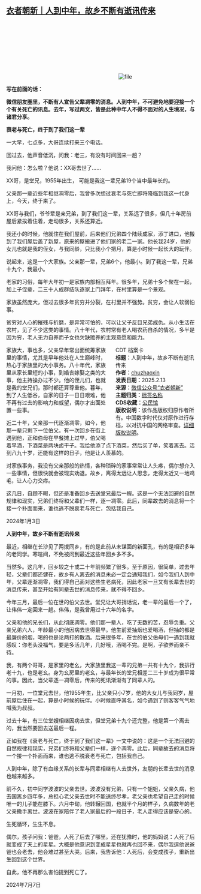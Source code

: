 <!--1739445820000-->
[衣者朝新｜人到中年，故乡不断有逝讯传来](https://chinadigitaltimes.net/chinese/715823.html)
------

<p><img decoding="async" src="data:image/svg+xml,%3Csvg%20xmlns='http://www.w3.org/2000/svg'%20viewBox='0%200%200%200'%3E%3C/svg%3E" alt="file" data-lazy-src="https://chinadigitaltimes.net/chinese/files/2025/02/image-1739445715504.png"><noscript><img decoding="async" src="https://chinadigitaltimes.net/chinese/files/2025/02/image-1739445715504.png" alt="file"></noscript></p><p><strong>写在前面的话：</strong></p><p><strong>微信朋友圈里，不断有人宣告父辈凋零的消息。人到中年，不可避免地要迎接一个个有关死亡的讯息。去年，写过两文，皆是此种中年人不得不面对的人生境况，与诸君分享。</strong></p><p><strong>衰老与死亡，终于到了我们这一辈</strong></p><p>一大早，七点多，大哥连续打来三个电话。</p><p>回过去，他声音低沉，问我：老三，有没有时间回来一趟？</p><p>我问他：怎么啦？他说：XX哥去世了……</p><p>XX哥，是堂兄，1955年出生， 可能是我这一辈兄弟19个当中最年长的。</p><p>父亲那一辈近些年相继凋零后，我曾多次想过衰老与死亡即将降临到我这一代身上，今天，终于来了。</p><p>XX哥与我们，爷爷辈是亲兄弟，到了我们这一辈，关系远了很多，但几十年房前屋后紧挨着住着，走动很多，关系还算近。</p><p>我还小的时候，他就住在我们屋前，后来他们兄弟四个陆续成家，添丁进口，他搬到了我们屋后盖了新屋，原来的屋搬进了他们家的老二一家。他长我24岁，他的女儿也就是我的侄女，与我同龄，只比我小个把月，算是小时候一起长大的玩伴。</p><p>说起来，这是一个大家族。父亲那一辈，兄弟6个，他最小。到了我这一辈，兄弟十九个，我最小。</p><p>老家的习俗，每年大年初一是家族内部相互拜年。很多年，兄弟十多个聚在一起，加上子侄辈，二三十人成群结队逐家上门拜年，在村里算是一个景观。</p><p>家族虽然庞大，但过去很多年贫穷并分裂，在村里并不强势。贫穷，会让人软弱怕事。</p><p>贫穷对人心的摧残与折磨，是异常可怕的，可以让父子反目兄弟成仇。从小生活在农村，见了不少这类的事情。八十年代，农村常有老人喝农药自杀的情况，多半是因为穷，老人无力自养而子女也欠缺赡养的主观意愿和能力。</p><div style="width:42%;float:right;padding-left:20px;"><div class="su-spoiler su-spoiler-style-fancy su-spoiler-icon-chevron-circle" data-scroll-offset="0" data-anchor-in-url="no"><div class="su-spoiler-title" tabindex="0" role="button"><span class="su-spoiler-icon"></span>CDT 档案卡</div><div class="su-spoiler-content su-u-clearfix su-u-trim"><strong>标题：</strong>人到中年，故乡不断有逝讯传来<br><strong>作者：</strong><a href="https://chinadigitaltimes.net/space/衣者朝新" target="_blank">chuzhaoxin</a><br><strong>发表日期：</strong>2025.2.13<br><strong>来源：</strong><a href="https://web.archive.org/web/*/https://mp.weixin.qq.com/s/-RVDUgIIqJAn2_yILRcVGg" target="_blank">微信公众号“衣者朝新”</a><br><strong>主题归类：</strong><a href="https://chinadigitaltimes.net/space/标签名称" target="_blank">标签名称</a><br><strong>CDS收藏：</strong><a href="https://chinadigitaltimes.net/space/%E5%85%AC%E6%B0%91%E9%A6%86" target="_blank" rel="noopener">公民馆</a><br><strong>版权说明：</strong>该作品版权归原作者所有。中国数字时代仅对原作进行存档，以对抗中国的网络审查。<a href="https://chinadigitaltimes.net/chinese/copyright">详细版权说明</a>。</div></div></div><p>家族大，事也多，父亲早年常出面统筹家族里的事情，尤其是早年他处在人生巅峰时，热心于家族里的大小事务。八十年代，家族里从家长里短的小事，到婚丧嫁娶之类的大事，他主持操办过不少。他的侄儿们，也就是我的堂兄们，那时都还算尊重他。暮年，到了人生低谷，自家的日子一日日艰难，他不再有过去的影响力和威望，偶尔才出面处置一些事。</p><p>近二十年，父亲那一代逐渐凋零，如今，他那一辈只剩下一位伯父。有一次回乡在街上遇到他，正和伯母在早餐摊上过早，伯父喝着早酒，下酒菜是两块卤干子。我给他添了点下酒菜，然后买了单，笑着离去。活到八九十岁，还能有这样的日子，他是让人羡慕的。</p><p>对家族事务，我没有父亲那般的热情，各种琐碎的家事常常让人头疼，偶尔想介入一些事情，但很快就会被现实劝退。故乡，离得太远让人思念，走得太近又一地鸡毛，让人心力交瘁。</p><p>这几日，自顾不暇，但还是准备回乡去送堂兄最后一程。这是一个无法回避的自然规律和现实，兄弟们终将和父辈们一样，逐一凋零。此后，同辈故去的消息将一个接一个扑面而来，谁也逃不脱衰老与死亡，包括我自己。</p><p>2024年1月3日</p><p><strong>人到中年，故乡不断有逝讯传来</strong></p><p>最近，相继在长沙见了两拨同乡，有的是此前从未谋面的新面孔，有的是相识多年的老同学。寒暄间，不免被问到最近这些年回乡多不多。</p><p>当然多。这几年，回乡较之十或二十年前频繁了很多。至于原因，很简单，过去年轻，父辈们都还健在，故乡有人离去的消息未必一定会通知我们，如今我们人到中年，父辈逐渐凋零，我们得自己面对这些生老病死，因此老家一旦又有长辈去世的消息传来，甚至开始有同辈去世的消息传来，就不得不回乡。</p><p>今年三月，最后一位在世的伯父去世。堂兄让大哥捎话说，老一辈的最后一个了，让伟伟一定回来一趟。伟伟，是我曾用过十六年的名字。</p><p>父亲和他的兄长们，从此彻底凋零。他们那一辈人，吃了无数的苦，忍辱负重。父亲兄弟六人，年龄最小的他因病去世得最早。他生前爱抽烟也爱喝酒，但抽的都是最廉价的烟，喝的也是论两打的散酒。后来很多年，在世的伯父伯母们一遇到我就感叹：你老头没福气，要是多活几年，几好哦，酒喝不完。是啊，子欲养而亲不待。</p><p>我，有两个哥哥，是家里的老幺，大家族里我这一辈的兄弟一共有十九个，我排行老十九，也是老幺。身为幺房里的老幺，与最年长的堂兄相差二三十岁成为很平常的事。因此，当父辈逐一凋零后，传来的死讯渐渐有了同辈人的。</p><p>一月初，一位堂兄去世，他1955年生，比父亲只小7岁，他的大女儿与我同岁，屋前屋后住在一起，算是小时候的玩伴。小时候直呼其名，如今遇到了则客客气气地喊我为叔叔。</p><p>过去十年，有三位堂嫂相继因病去世，但堂兄弟十九个还完整，他是第一个离去的，我当然要回去送最后一程。</p><p>正如我在《衰老与死亡，终于到了我们这一辈》一文中说的：这是一个无法回避的自然规律和现实，兄弟们终将和父辈们一样，逐个凋零。此后，同辈故去的消息将一个接一个扑面而来，谁也逃不脱衰老与死亡，包括我自己。</p><p>人到中年，除了有血缘关系的长辈与同辈相继有人去世外，友朋的长辈去世的消息也越来越多。</p><p>前不久，初中同学波波的父亲去世。波波没有兄弟，只有一个姐姐，父亲久病，他去国离乡四年多，总担心老父亲去世时不能送终尽孝，老父亲也希望自己走的时候唯一的儿子能在膝下。六月中旬，他转辗回国，也就半个月的样子，久病数年的老父亲撒手离世。波波在家陪伴了老人家最后的一段日子，老人走得应该是安心的。</p><p>生死循环，生生不息。</p><p>偶尔，孩子问我：爸爸，人死了后去了哪里。还在犹豫时，他的妈妈说：人死了后就变成了天上的星星。大概是他意识到变成星星也就再也回不来，偶尔我逗他说爸爸也会老去，他会难过甚至大哭。后来，我告诉他：人死后，会变成孩子，重新出生回到这个世界。</p><p>自此，他不再那么害怕提到死亡了。</p><p>2024年7月7日</p><div class="addtoany_share_save_container addtoany_content addtoany_content_bottom"><div class="a2a_kit a2a_kit_size_32 addtoany_list" data-a2a-url="https://chinadigitaltimes.net/chinese/715823.html" data-a2a-title="衣者朝新｜人到中年，故乡不断有逝讯传来"><a class="a2a_button_facebook" href="https://www.addtoany.com/add_to/facebook?linkurl=https%3A%2F%2Fchinadigitaltimes.net%2Fchinese%2F715823.html&amp;linkname=%E8%A1%A3%E8%80%85%E6%9C%9D%E6%96%B0%EF%BD%9C%E4%BA%BA%E5%88%B0%E4%B8%AD%E5%B9%B4%EF%BC%8C%E6%95%85%E4%B9%A1%E4%B8%8D%E6%96%AD%E6%9C%89%E9%80%9D%E8%AE%AF%E4%BC%A0%E6%9D%A5" title="Facebook" rel="nofollow noopener" target="_blank"></a><a class="a2a_button_twitter" href="https://www.addtoany.com/add_to/twitter?linkurl=https%3A%2F%2Fchinadigitaltimes.net%2Fchinese%2F715823.html&amp;linkname=%E8%A1%A3%E8%80%85%E6%9C%9D%E6%96%B0%EF%BD%9C%E4%BA%BA%E5%88%B0%E4%B8%AD%E5%B9%B4%EF%BC%8C%E6%95%85%E4%B9%A1%E4%B8%8D%E6%96%AD%E6%9C%89%E9%80%9D%E8%AE%AF%E4%BC%A0%E6%9D%A5" title="Twitter" rel="nofollow noopener" target="_blank"></a><a class="a2a_button_telegram" href="https://www.addtoany.com/add_to/telegram?linkurl=https%3A%2F%2Fchinadigitaltimes.net%2Fchinese%2F715823.html&amp;linkname=%E8%A1%A3%E8%80%85%E6%9C%9D%E6%96%B0%EF%BD%9C%E4%BA%BA%E5%88%B0%E4%B8%AD%E5%B9%B4%EF%BC%8C%E6%95%85%E4%B9%A1%E4%B8%8D%E6%96%AD%E6%9C%89%E9%80%9D%E8%AE%AF%E4%BC%A0%E6%9D%A5" title="Telegram" rel="nofollow noopener" target="_blank"></a><a class="a2a_button_reddit" href="https://www.addtoany.com/add_to/reddit?linkurl=https%3A%2F%2Fchinadigitaltimes.net%2Fchinese%2F715823.html&amp;linkname=%E8%A1%A3%E8%80%85%E6%9C%9D%E6%96%B0%EF%BD%9C%E4%BA%BA%E5%88%B0%E4%B8%AD%E5%B9%B4%EF%BC%8C%E6%95%85%E4%B9%A1%E4%B8%8D%E6%96%AD%E6%9C%89%E9%80%9D%E8%AE%AF%E4%BC%A0%E6%9D%A5" title="Reddit" rel="nofollow noopener" target="_blank"></a><a class="a2a_button_whatsapp" href="https://www.addtoany.com/add_to/whatsapp?linkurl=https%3A%2F%2Fchinadigitaltimes.net%2Fchinese%2F715823.html&amp;linkname=%E8%A1%A3%E8%80%85%E6%9C%9D%E6%96%B0%EF%BD%9C%E4%BA%BA%E5%88%B0%E4%B8%AD%E5%B9%B4%EF%BC%8C%E6%95%85%E4%B9%A1%E4%B8%8D%E6%96%AD%E6%9C%89%E9%80%9D%E8%AE%AF%E4%BC%A0%E6%9D%A5" title="WhatsApp" rel="nofollow noopener" target="_blank"></a><a class="a2a_button_email" href="https://www.addtoany.com/add_to/email?linkurl=https%3A%2F%2Fchinadigitaltimes.net%2Fchinese%2F715823.html&amp;linkname=%E8%A1%A3%E8%80%85%E6%9C%9D%E6%96%B0%EF%BD%9C%E4%BA%BA%E5%88%B0%E4%B8%AD%E5%B9%B4%EF%BC%8C%E6%95%85%E4%B9%A1%E4%B8%8D%E6%96%AD%E6%9C%89%E9%80%9D%E8%AE%AF%E4%BC%A0%E6%9D%A5" title="Email" rel="nofollow noopener" target="_blank"></a><a class="a2a_button_copy_link" href="https://www.addtoany.com/add_to/copy_link?linkurl=https%3A%2F%2Fchinadigitaltimes.net%2Fchinese%2F715823.html&amp;linkname=%E8%A1%A3%E8%80%85%E6%9C%9D%E6%96%B0%EF%BD%9C%E4%BA%BA%E5%88%B0%E4%B8%AD%E5%B9%B4%EF%BC%8C%E6%95%85%E4%B9%A1%E4%B8%8D%E6%96%AD%E6%9C%89%E9%80%9D%E8%AE%AF%E4%BC%A0%E6%9D%A5" title="Copy Link" rel="nofollow noopener" target="_blank"></a><a class="a2a_dd addtoany_share_save addtoany_share" href="https://www.addtoany.com/share"></a></div></div>
